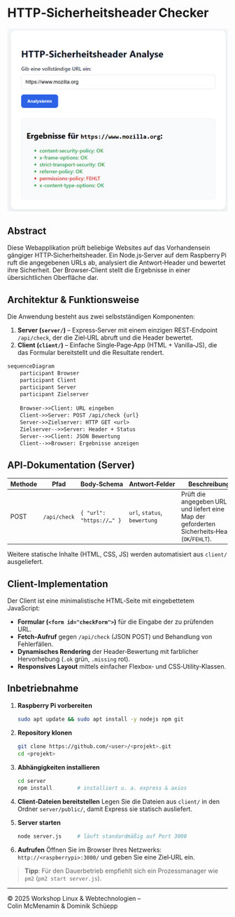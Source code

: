 # HTTP‑Sicherheitsheader Checker

![Screenshot des Clients](client/screenshot.png)

## Abstract

Diese Webapplikation prüft beliebige Websites auf das Vorhandensein gängiger HTTP‑Sicherheitsheader. Ein Node.js‑Server auf dem Raspberry Pi ruft die angegebenen URLs ab, analysiert die Antwort‑Header und bewertet ihre Sicherheit. Der Browser‑Client stellt die Ergebnisse in einer übersichtlichen Oberfläche dar.

## Architektur & Funktionsweise

Die Anwendung besteht aus zwei selbstständigen Komponenten:

1. **Server (`server/`)** – Express‑Server mit einem einzigen REST‑Endpoint `/api/check`, der die Ziel‑URL abruft und die Header bewertet.
2. **Client (`client/`)** – Einfache Single‑Page‑App (HTML + Vanilla‑JS), die das Formular bereitstellt und die Resultate rendert.

```mermaid
sequenceDiagram
    participant Browser
    participant Client
    participant Server
    participant Zielserver

    Browser->>Client: URL eingeben
    Client->>Server: POST /api/check {url}
    Server->>Zielserver: HTTP GET <url>
    Zielserver-->>Server: Header + Status
    Server-->>Client: JSON Bewertung
    Client-->>Browser: Ergebnisse anzeigen
```

## API‑Dokumentation (Server)

| Methode | Pfad         | Body‑Schema              | Antwort‑Felder               | Beschreibung                                                                                    |
| ------- | ------------ | ------------------------ | ---------------------------- | ----------------------------------------------------------------------------------------------- |
| POST    | `/api/check` | `{ "url": "https://…" }` | `url`, `status`, `bewertung` | Prüft die angegeben URL und liefert eine Map der geforderten Sicherheits‑Header (`OK`/`FEHLT`). |

Weitere statische Inhalte (HTML, CSS, JS) werden automatisiert aus `client/` ausgeliefert.

## Client-Implementation

Der Client ist eine minimalistische HTML‑Seite mit eingebettetem JavaScript:

* **Formular (`<form id="checkForm">`)** für die Eingabe der zu prüfenden URL.
* **Fetch‑Aufruf** gegen `/api/check` (JSON POST) und Behandlung von Fehlerfällen.
* **Dynamisches Rendering** der Header‑Bewertung mit farblicher Hervorhebung (`.ok` grün, `.missing` rot).
* **Responsives Layout** mittels einfacher Flexbox‑ und CSS‑Utility‑Klassen.

## Inbetriebnahme

1. **Raspberry Pi vorbereiten**

   ```bash
   sudo apt update && sudo apt install -y nodejs npm git
   ```
2. **Repository klonen**

   ```bash
   git clone https://github.com/<user>/<projekt>.git
   cd <projekt>
   ```
3. **Abhängigkeiten installieren**

   ```bash
   cd server
   npm install        # installiert u. a. express & axios
   ```
4. **Client‑Dateien bereitstellen**
   Legen Sie die Dateien aus `client/` in den Ordner `server/public/`, damit Express sie statisch ausliefert.
5. **Server starten**

   ```bash
   node server.js     # läuft standardmäßig auf Port 3000
   ```
6. **Aufrufen**
   Öffnen Sie im Browser Ihres Netzwerks: `http://<raspberrypi>:3000/` und geben Sie eine Ziel‑URL ein.

> **Tipp**: Für den Dauerbetrieb empfiehlt sich ein Prozessmanager wie `pm2` (`pm2 start server.js`).

---

© 2025 Workshop Linux & Webtechnologien – Colin McMenamin & Dominik Schüepp
